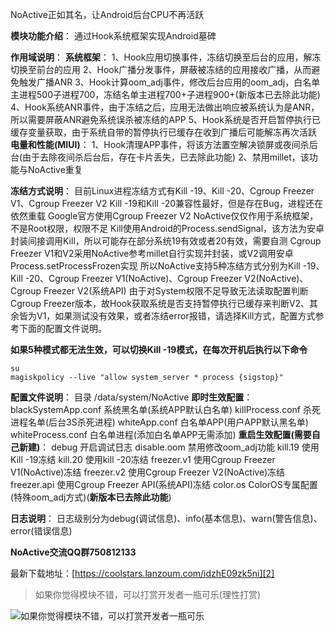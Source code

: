 NoActive正如其名，让Android后台CPU不再活跃

**模块功能介绍**：
通过Hook系统框架实现Android墓碑

**作用域说明**：
**系统框架**：
1、Hook应用切换事件，冻结切换至后台的应用，解冻切换至前台的应用
2、Hook广播分发事件，屏蔽被冻结的应用接收广播，从而避免触发广播ANR
3、Hook计算oom_adj事件，修改后台应用的oom_adj，白名单主进程500子进程700，冻结名单主进程700+子进程900+(新版本已去除此功能)
4、Hook系统ANR事件，由于冻结之后，应用无法做出响应被系统认为是ANR，所以需要屏蔽ANR避免系统误杀被冻结的APP
5、Hook系统是否开启暂停执行已缓存变量获取，由于系统自带的暂停执行已缓存在收到广播后可能解冻再次活跃
**电量和性能(MIUI)**：
1、Hook清理APP事件，将该方法置空解决锁屏或夜间杀后台(由于去除夜间杀后台后，存在卡片丢失，已去除此功能)
2、禁用millet，该功能与NoActive重复

**冻结方式说明**：
目前Linux进程冻结方式有Kill -19、Kill -20、Cgroup Freezer V1、Cgroup Freezer V2
Kill -19和Kill -20兼容性最好，但是存在Bug，进程还在依然重载
Google官方使用Cgroup Freezer V2
NoActive仅仅作用于系统框架，不是Root权限，权限不足
Kill使用Android的Process.sendSignal，该方法为安卓封装间接调用Kill，所以可能存在部分系统19有效或者20有效，需要自测
Cgroup Freezer V1和V2采用NoActive参考millet自行实现并封装，或V2调用安卓Process.setProcessFrozen实现
所以NoActive支持5种冻结方式分别为Kill -19、Kill -20、Cgroup Freezer V1(NoActive)、Cgroup Freezer V2(NoActive)、Cgroup Freezer V2(系统API)
由于对System权限不足导致无法读取配置判断Cgroup Freezer版本，故Hook获取系统是否支持暂停执行已缓存来判断V2、其余皆为V1，如果测试没有效果，或者冻结error报错，请选择Kill方式，配置方式参考下面的配置文件说明。

**如果5种模式都无法生效，可以切换Kill -19模式，在每次开机后执行以下命令**

    su
    magiskpolicy --live "allow system_server * process {sigstop}"

**配置文件说明**：
目录 /data/system/NoActive
**即时生效配置**：
blackSystemApp.conf 系统黑名单(系统APP默认白名单)
killProcess.conf 杀死进程名单(后台3S杀死进程)
whiteApp.conf 白名单APP(用户APP默认黑名单)
whiteProcess.conf 白名单进程(添加白名单APP无需添加)
**重启生效配置(需要自己新建)**：
debug 开启调试日志
disable.oom 禁用修改oom_adj功能
kill.19 使用Kill -19冻结
kill.20 使用kill -20冻结
freezer.v1 使用Cgroup Freezer V1(NoActive)冻结
freezer.v2 使用Cgroup Freezer V2(NoActive)冻结
freezer.api 使用Cgroup Freezer API(系统API)冻结
color.os ColorOS专属配置(特殊oom_adj方式)(**新版本已去除此功能**)

**日志说明**：
日志级别分为debug(调试信息)、info(基本信息)、warn(警告信息)、error(错误信息)

**NoActive交流QQ群750812133**

最新下载地址：[https://coolstars.lanzoum.com/idzhE09zk5ni][2]


> 如果你觉得模块不错，可以打赏开发者一瓶可乐(理性打赏)

![如果你觉得模块不错，可以打赏开发者一瓶可乐][1]



  [1]: https://m.360buyimg.com/babel/jfs/t1/112365/9/29244/36766/62e68cadE30683ff1/c4e6d9ef81b69e3c.jpg
  [2]: https://coolstars.lanzoum.com/idzhE09zk5ni
